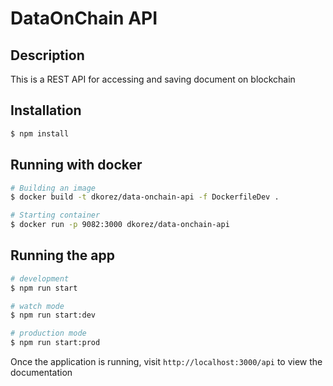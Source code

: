 # DataOnChain API

## Description

This is a REST API for accessing and saving document on blockchain

## Installation

```bash
$ npm install
```

## Running with docker

```bash
# Building an image
$ docker build -t dkorez/data-onchain-api -f DockerfileDev .

# Starting container
$ docker run -p 9082:3000 dkorez/data-onchain-api
```

## Running the app

```bash
# development
$ npm run start

# watch mode
$ npm run start:dev

# production mode
$ npm run start:prod
```

Once the application is running, visit `http://localhost:3000/api` to view the documentation
